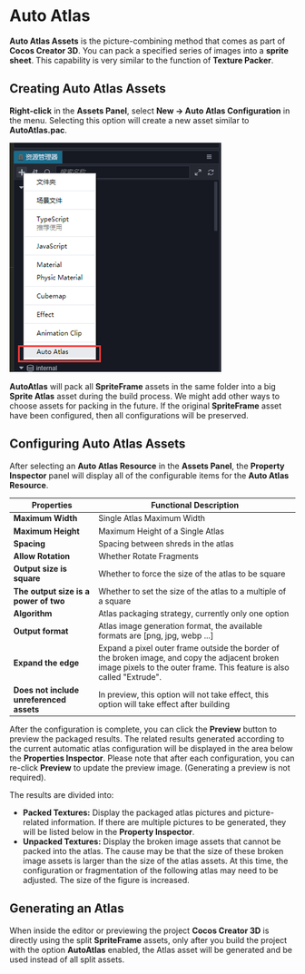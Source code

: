 # Auto Atlas

**Auto Atlas Assets** is the picture-combining method that comes as part of __Cocos Creator 3D__. You can pack a specified series of images into a __sprite sheet__. This capability is very similar to the function of __Texture Packer__.

## Creating Auto Atlas Assets

__Right-click__ in the **Assets Panel**, select **New -> Auto Atlas Configuration** in the menu. Selecting this option will create a new asset similar to **AutoAtlas.pac**.

![create auto atlas](auto-atlas/create-auto-atlas.jpg)

**AutoAtlas** will pack all **SpriteFrame** assets in the same folder into a big **Sprite Atlas** asset during the build process. We might add other ways to choose assets for packing in the future. If the original **SpriteFrame** asset have been configured, then all configurations will be preserved.

## Configuring Auto Atlas Assets

After selecting an **Auto Atlas Resource** in the __Assets Panel__, the **Property Inspector** panel will display all of the configurable items for the **Auto Atlas Resource**.

| Properties | Functional Description
| -------------- | ----------- |
| **Maximum Width** | Single Atlas Maximum Width |
| **Maximum Height** | Maximum Height of a Single Atlas |
| **Spacing** | Spacing between shreds in the atlas |
| **Allow Rotation** | Whether Rotate Fragments |
| **Output size is square** | Whether to force the size of the atlas to be square |
| **The output size is a power of two** | Whether to set the size of the atlas to a multiple of a square |
| **Algorithm** | Atlas packaging strategy, currently only one option |
| **Output format** | Atlas image generation format, the available formats are [png, jpg, webp ...] |
| **Expand the edge** | Expand a pixel outer frame outside the border of the broken image, and copy the adjacent broken image pixels to the outer frame. This feature is also called "Extrude". |
| **Does not include unreferenced assets** | In preview, this option will not take effect, this option will take effect after building |

After the configuration is complete, you can click the **Preview** button to preview the packaged results. The related results generated according to the current automatic atlas configuration will be displayed in the area below the **Properties Inspector**. Please note that after each configuration, you can re-click **Preview** to update the preview image. (Generating a preview is not required).

The results are divided into:
   - __Packed Textures:__ Display the packaged atlas pictures and picture-related information. If there are multiple pictures to be generated, they will be listed below in the **Property Inspector**.
   - __Unpacked Textures:__ Display the broken image assets that cannot be packed into the atlas. The cause may be that the size of these broken image assets is larger than the size of the atlas assets. At this time, the configuration or fragmentation of the following atlas may need to be adjusted. The size of the figure is increased.

## Generating an Atlas

When inside the editor or previewing the project __Cocos Creator 3D__ is directly using the split **SpriteFrame** assets, only after you build the project with the option **AutoAtlas** enabled, the Atlas asset will be generated and be used instead of all split assets.